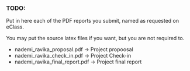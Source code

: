 ### TODO:

Put in here each of the PDF reports you submit, named as requested on eClass.

You may put the source latex files if you want, but you are not required to.

-  nademi_ravika_proposal.pdf -> Project propoosal
- nademi_ravika_check_in.pdf -> Project Check-in
- nademi_ravika_final_report.pdf -> Project final report
